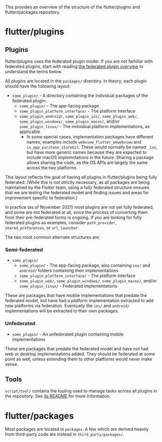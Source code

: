 This provides an overview of the structure of the flutter/plugins and flutter/packages repository.

# flutter/plugins

## Plugins

flutter/plugins uses the federated plugin model. If you are not familiar with federated plugins, start with reading [the federated plugin overview](https://flutter.dev/docs/development/packages-and-plugins/developing-packages#federated-plugins) to understand the terms below.

All plugins are located in the `packages/` directory. In theory, each plugin should have the following layout:
- `some_plugin/` - A directory containing the individual packages of the federated plugin:
  - `some_plugin/` - The app-facing package
  - `some_plugin_platform_interface/` - The platform interface
  - `some_plugin_android/`, `some_plugin_ios/`, `some_plugin_web/`, `some_plugin_windows/`, `some_plugin_macos/`, and/or `some_plugin_linux/` - The individual platform implementations, as applicable
    - In some special cases, implementation packages have different names; examples include `webview_flutter_wkwebview` and `in_app_purchase_storekit`. These would normally be named `_ios`, but have more generic names because they are expected to include macOS implemntations in the future. Sharing a package allows sharing the code, as the OS APIs are largely the same across the two platforms.

This layout reflects the goal of having all plugins in flutter/plugins being fully federated. (While this is not strictly necessary, as all packages are being maintained by the Flutter team, using a fully federated structure ensures that we are testing the federated model and finding issues and areas for improvement specific to federation.)

In practice (as of November 2021) most plugins are not yet fully federated, and some are not federated at all, since the process of converting them from their pre-federated forms is ongoing. If you are looking for fully federated plugins as examples, consider `path_provider`, `shared_preferences`, or `url_launcher`.

The two most common alternate structures are:

### Semi-federated
- `some_plugin/`
  - `some_plugin/` - The app-facing package, also containing `ios/` and `android/` folders containing their implementations
  - `some_plugin_platform_interface/` - The platform interface
  - `some_plugin_web/`, `some_plugin_windows/`, `some_plugin_macos/`, and/or `some_plugin_linux/` - Federated implementations

These are packages that have mobile implementations that predate the federated model, but have had a platform implementation extracted to add new platforms via federation. Eventually the `ios/` and `android/` implementations will be extracted to their own packages.

### Unfederated

- `some_plugin/` - An unfederated plugin containing mobile implementations

These are packages that predate the federated model and have not had web or desktop implementations added. They should be federated at some point as well, unless extending them to other platforms would never make sense.

## Tools

`script/tool/` contains the tooling used to manage tasks across all plugins in the repository. See [its README](https://github.com/flutter/plugins/blob/master/script/tool/README.md) for more information.

# flutter/packages

Most packages are located in `packages`. A few which are derived heavily from third-party code are instead in `third_party/packages/`.